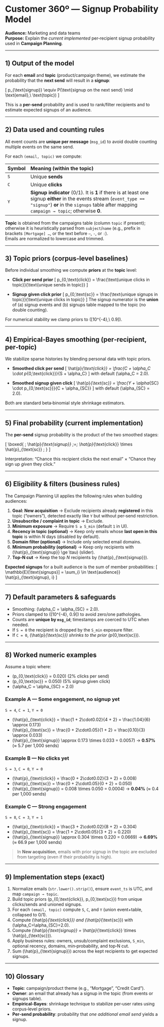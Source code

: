 # Customer 360º — Signup Probability Model

**Audience:** Marketing and data teams  
**Purpose:** Explain the *current implemented* per‑recipient signup probability used in **Campaign Planning**.

---

## 1) Output of the model

For each **email** and **topic** (product/campaign theme), we estimate the probability that the **next send** will result in a **signup**:

\[
p_{\text{signup}} \equiv P(\text{signup on the next send} \mid \text{email},\ \text{topic})
\]

This is a **per‑send** probability and is used to rank/filter recipients and to estimate expected signups of an audience.

---

## 2) Data used and counting rules

All event counts are **unique per message** (`msg_id`) to avoid double counting multiple events on the same send.

For each `(email, topic)` we compute:

| Symbol | Meaning (within the topic) |
|:--|:--|
| `S` | Unique **sends** |
| `C` | Unique **clicks** |
| `Y` | **Signup indicator** (0/1). It is **1** if there is at least one signup **either** in the events stream (`event_type == "signup"`) **or** in the `signups` table after mapping `campaign → topic`; otherwise **0**. |

**Topic** is obtained from the campaigns table (column `topic` if present); otherwise it is heuristically parsed from `subject`/`name` (e.g., prefix in brackets `[Mortgage] …`, or the text before `—`, `-`, or `:`).  
Emails are normalized to lowercase and trimmed.

---

## 3) Topic priors (corpus‑level baselines)

Before individual smoothing we compute **priors** at the **topic** level:

- **Click per send prior**
  \[
  p_{0,\text{click}} = \frac{\text{unique clicks in topic}}{\text{unique sends in topic}}
  \]

- **Signup given click prior**
  \[
  p_{0,\text{sc}} = \frac{\text{unique signups in topic}}{\text{unique clicks in topic}}
  \]
  The signup numerator is the **union** of (a) signup events and (b) signups table mapped to the topic (no double counting).

For numerical stability we clamp priors to \([10^{-4},\ 0.9]\).

---

## 4) Empirical‑Bayes smoothing (per‑recipient, per‑topic)

We stabilize sparse histories by blending personal data with topic priors.

- **Smoothed click per send**
  \[
  \hat{p}_{\text{click}} = \frac{C + \alpha_C \cdot p_{0,\text{click}}}{S + \alpha_C}
  \]
  with default \(\alpha_C = 2.0\).

- **Smoothed signup given click**
  \[
  \hat{p}_{\text{sc}} = \frac{Y + \alpha_{SC} \cdot p_{0,\text{sc}}}{C + \alpha_{SC}}
  \]
  with default \(\alpha_{SC} = 2.0\).

Both are standard beta‑binomial style shrinkage estimators.

---

## 5) Final probability (current implementation)

The **per‑send** signup probability is the product of the two smoothed stages:

\[
\boxed{ \; \hat{p}_{\text{signup}} \;=\; \hat{p}_{\text{click}} \times \hat{p}_{\text{sc}} \; }
\]

Interpretation: “Chance this recipient clicks the next email” × “Chance they sign up *given* they click.”

---

## 6) Eligibility & filters (business rules)

The Campaign Planning UI applies the following rules when building audiences:

1. **Goal: New acquisition** → Exclude recipients already **registered** in this topic (“owners”), detected exactly like `Y` but without per‑send restriction.
2. **Unsubscribe / complaint in topic** → Exclude.
3. **Minimum exposure** → Require `S ≥ S_min` (default `1` in UI).
4. **Recency in topic (optional)** → Keep only emails whose **last open in this topic** is within *N* days (disabled by default).
5. **Domain filter (optional)** → Include only selected email domains.
6. **Minimum probability (optional)** → Keep only recipients with \(\hat{p}_{\text{signup}} \ge \tau\) (slider).
7. **Top‑N cut** → Keep the top *N* recipients by \(\hat{p}_{\text{signup}}\).

**Expected signups** for a built audience is the sum of member probabilities:
\[
\mathbb{E}[\text{signups}] = \sum_{i \in \text{audience}} \hat{p}_{\text{signup}, i}
\]

---

## 7) Default parameters & safeguards

- Smoothing: \(\alpha_C = \alpha_{SC} = 2.0\).
- Priors clamped to \([10^{-4}, 0.9]\) to avoid zero/one pathologies.
- Counts are **unique by `msg_id`**; timestamps are coerced to UTC when needed.
- If `S = 0` the recipient is dropped by the `S_min` exposure filter.
- If `C = 0`, \(\hat{p}_{\text{sc}}\) shrinks to the prior \(p_{0,\text{sc}}\).

---

## 8) Worked numeric examples

Assume a topic where:
- \(p_{0,\text{click}} = 0.020\) (2% clicks per send)
- \(p_{0,\text{sc}}    = 0.050\) (5% signup given click)
- \(\alpha_C = \alpha_{SC} = 2.0\)

### Example A — Some engagement, no signup yet
`S = 4`, `C = 1`, `Y = 0`

- \(\hat{p}_{\text{click}} = \frac{1 + 2\cdot0.02}{4 + 2} = \frac{1.04}{6} \approx 0.173\)
- \(\hat{p}_{\text{sc}}    = \frac{0 + 2\cdot0.05}{1 + 2} = \frac{0.10}{3} \approx 0.033\)
- \(\hat{p}_{\text{signup}} \approx 0.173 \times 0.033 = 0.0057\) → **0.57%** (≈ 5.7 per 1,000 sends)

### Example B — No clicks yet
`S = 3`, `C = 0`, `Y = 0`

- \(\hat{p}_{\text{click}} = \frac{0 + 2\cdot0.02}{3 + 2} = 0.008\)
- \(\hat{p}_{\text{sc}}    = \frac{0 + 2\cdot0.05}{0 + 2} = 0.050\)
- \(\hat{p}_{\text{signup}} = 0.008 \times 0.050 = 0.0004\) → **0.04%** (≈ 0.4 per 1,000 sends)

### Example C — Strong engagement
`S = 8`, `C = 3`, `Y = 1`

- \(\hat{p}_{\text{click}} = \frac{3 + 2\cdot0.02}{8 + 2} = 0.304\)
- \(\hat{p}_{\text{sc}}    = \frac{1 + 2\cdot0.05}{3 + 2} = 0.220\)
- \(\hat{p}_{\text{signup}} \approx 0.304 \times 0.220 = 0.0669\) → **6.69%** (≈ 66.9 per 1,000 sends)

> In **New acquisition**, emails with prior signup in the topic are excluded from targeting (even if their probability is high).

---

## 9) Implementation steps (exact)

1. Normalize emails (`str.lower().strip()`), ensure `event_ts` is UTC, and map `campaign → topic`.
2. Build topic priors \(p_{0,\text{click}}, p_{0,\text{sc}}\) from unique clicks/sends and unioned signups.
3. For each `(email, topic)` compute `S`, `C`, and `Y` (union event+table, collapsed to 0/1).
4. Compute \(\hat{p}_{\text{click}}\) and \(\hat{p}_{\text{sc}}\) with \(\alpha_C=\alpha_{SC}=2.0\).
5. Compute \(\hat{p}_{\text{signup}} = \hat{p}_{\text{click}} \times \hat{p}_{\text{sc}}\).
6. Apply business rules: owners, unsub/complaint exclusions, `S_min`, optional recency, domains, min‑probability, and top‑N cut.
7. Sum \(\hat{p}_{\text{signup}}\) across the kept recipients to get expected signups.

---

## 10) Glossary

- **Topic**: campaign/product theme (e.g., “Mortgage”, “Credit Card”).  
- **Owner**: an email that already has a signup in the topic (from events or signups table).  
- **Empirical‑Bayes**: shrinkage technique to stabilize per‑user rates using corpus‑level priors.  
- **Per‑send probability**: probability that *one additional email send* yields a signup.